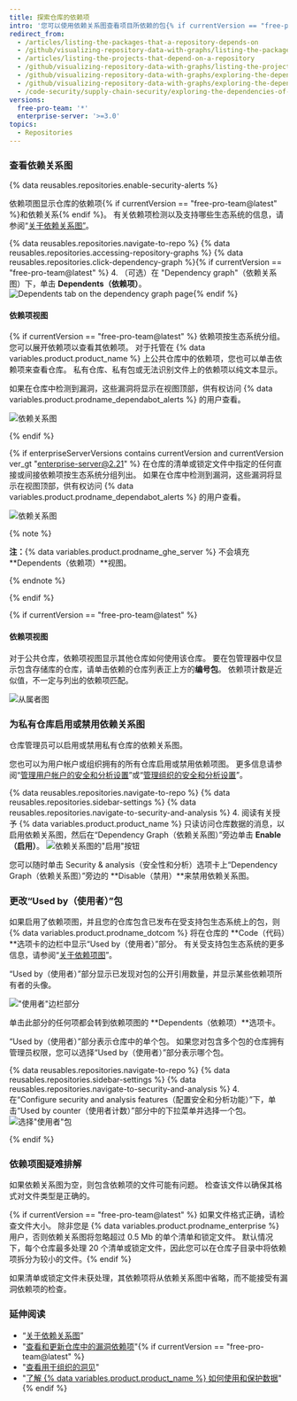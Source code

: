 ```yaml
---
title: 探索仓库的依赖项
intro: '您可以使用依赖关系图查看项目所依赖的包{% if currentVersion == "free-pro-team@latest" %} 以及依赖它的仓库{% endif %}。 此外，您还可以看到在其依赖项中检测到的任何漏洞。'
redirect_from:
  - /articles/listing-the-packages-that-a-repository-depends-on
  - /github/visualizing-repository-data-with-graphs/listing-the-packages-that-a-repository-depends-on
  - /articles/listing-the-projects-that-depend-on-a-repository
  - /github/visualizing-repository-data-with-graphs/listing-the-projects-that-depend-on-a-repository
  - /github/visualizing-repository-data-with-graphs/exploring-the-dependencies-and-dependents-of-a-repository
  - /github/visualizing-repository-data-with-graphs/exploring-the-dependencies-of-a-repository
  - /code-security/supply-chain-security/exploring-the-dependencies-of-a-repository
versions:
  free-pro-team: '*'
  enterprise-server: '>=3.0'
topics:
  - Repositories
---
```

<!--For this article in earlier GHES versions, see /content/github/visualizing-repository-data-with-graphs-->

### 查看依赖关系图

{% data reusables.repositories.enable-security-alerts %}

依赖项图显示仓库的依赖项{% if currentVersion == "free-pro-team@latest" %}和依赖关系{% endif %}。 有关依赖项检测以及支持哪些生态系统的信息，请参阅“[关于依赖关系图”](/github/visualizing-repository-data-with-graphs/about-the-dependency-graph)。

{% data reusables.repositories.navigate-to-repo %}
{% data reusables.repositories.accessing-repository-graphs %}
{% data reusables.repositories.click-dependency-graph %}{% if currentVersion == "free-pro-team@latest" %}
4. （可选）在 "Dependency graph"（依赖关系图）下，单击 **Dependents（依赖项）**。 ![Dependents tab on the dependency graph page](/assets/images/help/graphs/dependency-graph-dependents-tab.png){% endif %}

#### 依赖项视图

{% if currentVersion == "free-pro-team@latest" %}
依赖项按生态系统分组。 您可以展开依赖项以查看其依赖项。 对于托管在 {% data variables.product.product_name %} 上公共仓库中的依赖项，您也可以单击依赖项来查看仓库。 私有仓库、私有包或无法识别文件上的依赖项以纯文本显示。

如果在仓库中检测到漏洞，这些漏洞将显示在视图顶部，供有权访问 {% data variables.product.prodname_dependabot_alerts %} 的用户查看。

![依赖关系图](/assets/images/help/graphs/dependencies_graph.png)

{% endif %}

{% if enterpriseServerVersions contains currentVersion and currentVersion ver_gt "enterprise-server@2.21" %}
在仓库的清单或锁定文件中指定的任何直接或间接依赖项按生态系统分组列出。 如果在仓库中检测到漏洞，这些漏洞将显示在视图顶部，供有权访问 {% data variables.product.prodname_dependabot_alerts %} 的用户查看。

![依赖关系图](/assets/images/help/graphs/dependencies_graph_server.png)

{% note %}

**注：**{% data variables.product.prodname_ghe_server %} 不会填充 **Dependents（依赖项）**视图。

{% endnote %}

{% endif %}

{% if currentVersion == "free-pro-team@latest" %}
#### 依赖项视图

对于公共仓库，依赖项视图显示其他仓库如何使用该仓库。 要在包管理器中仅显示包含存储库的仓库，请单击依赖的仓库列表正上方的**编号包**。 依赖项计数是近似值，不一定与列出的依赖项匹配。

![从属者图](/assets/images/help/graphs/dependents_graph.png)

### 为私有仓库启用或禁用依赖关系图

仓库管理员可以启用或禁用私有仓库的依赖关系图。

您也可以为用户帐户或组织拥有的所有仓库启用或禁用依赖项图。 更多信息请参阅“[管理用户帐户的安全和分析设置](/github/setting-up-and-managing-your-github-user-account/managing-security-and-analysis-settings-for-your-user-account)”或“[管理组织的安全和分析设置](/organizations/keeping-your-organization-secure/managing-security-and-analysis-settings-for-your-organization)”。

{% data reusables.repositories.navigate-to-repo %}
{% data reusables.repositories.sidebar-settings %}
{% data reusables.repositories.navigate-to-security-and-analysis %}
4. 阅读有关授予 {% data variables.product.product_name %} 只读访问仓库数据的消息，以启用依赖关系图，然后在“Dependency Graph（依赖关系图）”旁边单击 **Enable（启用）**。 ![依赖关系图的"启用"按钮](/assets/images/help/repository/dependency-graph-enable-button.png)

您可以随时单击 Security & analysis（安全性和分析）选项卡上“Dependency Graph（依赖关系图）”旁边的 **Disable（禁用）**来禁用依赖关系图。

### 更改“Used by（使用者）”包

如果启用了依赖项图，并且您的仓库包含已发布在受支持包生态系统上的包，则 {% data variables.product.prodname_dotcom %} 将在仓库的 **Code（代码）**选项卡的边栏中显示“Used by（使用者）”部分。 有关受支持包生态系统的更多信息，请参阅“[关于依赖项图](/github/visualizing-repository-data-with-graphs/about-the-dependency-graph#supported-package-ecosystems)”。

“Used by（使用者）”部分显示已发现对包的公开引用数量，并显示某些依赖项所有者的头像。

!["使用者"边栏部分](/assets/images/help/repository/used-by-section.png)

单击此部分的任何项都会转到依赖项图的 **Dependents（依赖项）**选项卡。

“Used by（使用者）”部分表示仓库中的单个包。 如果您对包含多个包的仓库拥有管理员权限，您可以选择“Used by（使用者）”部分表示哪个包。

{% data reusables.repositories.navigate-to-repo %}
{% data reusables.repositories.sidebar-settings %}
{% data reusables.repositories.navigate-to-security-and-analysis %}
4. 在“Configure security and analysis features（配置安全和分析功能）”下，单击“Used by counter（使用者计数）”部分中的下拉菜单并选择一个包。 ![选择"使用者"包](/assets/images/help/repository/choose-used-by-package.png)

{% endif %}

### 依赖项图疑难排解

如果依赖关系图为空，则包含依赖项的文件可能有问题。 检查该文件以确保其格式对文件类型是正确的。

{% if currentVersion == "free-pro-team@latest" %}
如果文件格式正确，请检查文件大小。 除非您是 {% data variables.product.prodname_enterprise %} 用户，否则依赖关系图将忽略超过 0.5 Mb 的单个清单和锁定文件。 默认情况下，每个仓库最多处理 20 个清单或锁定文件，因此您可以在仓库子目录中将依赖项拆分为较小的文件。{% endif %}

如果清单或锁定文件未获处理，其依赖项将从依赖关系图中省略，而不能接受有漏洞依赖项的检查。

### 延伸阅读

- “[关于依赖关系图](/github/visualizing-repository-data-with-graphs/about-the-dependency-graph)”
- "[查看和更新仓库中的漏洞依赖项](/github/managing-security-vulnerabilities/viewing-and-updating-vulnerable-dependencies-in-your-repository)"{% if currentVersion == "free-pro-team@latest" %}
- "[查看用于组织的洞见](/organizations/collaborating-with-groups-in-organizations/viewing-insights-for-your-organization)"
- "[了解 {% data variables.product.product_name %} 如何使用和保护数据](/github/understanding-how-github-uses-and-protects-your-data)"
{% endif %}

